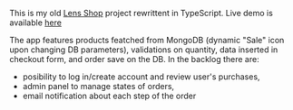 This is my old [Lens Shop](https://github.com/Robert-Roszak/LensShop) project rewrittent in TypeScript.
Live demo is available [here](https://lens-shop-ts.vercel.app/)

The app features products featched from MongoDB (dynamic "Sale" icon upon changing DB parameters), validations on quantity, data inserted in checkout form, and order save on the DB.
In the backlog there are:
- posibility to log in/create account and review user's purchases,
- admin panel to manage states of orders,
- email notification about each step of the order
